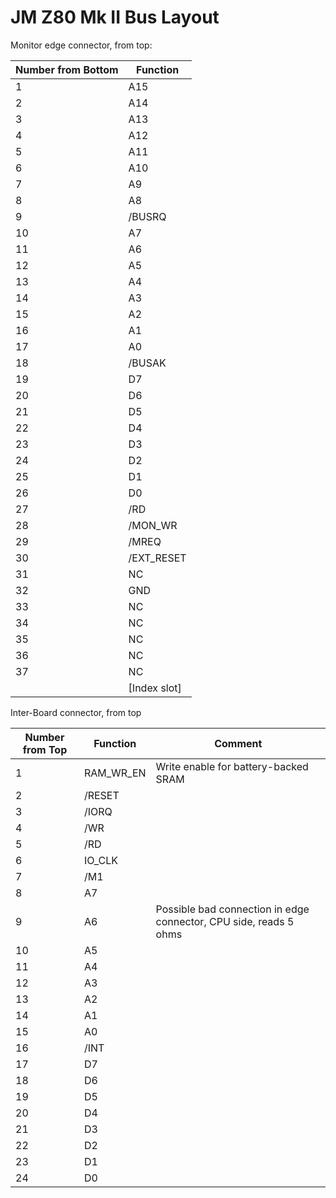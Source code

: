 # JM Z80 Mk II Bus Layout


Monitor edge connector, from top:

| Number from Bottom | Function |
| ------------------ | -------- |
|   1 | A15 |
|   2 | A14 |
|   3 | A13 |
|   4 | A12 |
|   5 | A11 |
|   6 | A10 |
|   7 | A9 |
|   8 | A8 |
|   9 | /BUSRQ |
|  10 | A7 |
|  11 | A6 |
|  12 | A5 |
|  13 | A4 |
|  14 | A3 |
|  15 | A2 |
|  16 | A1 |
|  17 | A0 |
|  18 | /BUSAK |
|  19 | D7 |
|  20 | D6 |
|  21 | D5 |
|  22 | D4 |
|  23 | D3 |
|  24 | D2 |
|  25 | D1 |
|  26 | D0 |
|  27 | /RD |
|  28 | /MON_WR |
|  29 | /MREQ |
|  30 | /EXT_RESET |
|  31 | NC |
|  32 | GND |
|  33 | NC |
|  34 | NC |
|  35 | NC |
|  36 | NC |
|  37 | NC |
|    | [Index slot] |

Inter-Board connector, from top

| Number from Top | Function | Comment |
| --------------- | -------- | ------- |
|  1 | RAM_WR_EN | Write enable for battery-backed SRAM |
|  2 | /RESET  |
|  3 | /IORQ   |
|  4 | /WR     |
|  5 | /RD     |
|  6 | IO_CLK  |
|  7 | /M1     |
|  8 | A7 |
|  9 | A6  | Possible bad connection in edge connector, CPU side, reads 5 ohms |
| 10 | A5 |
| 11 | A4 |
| 12 | A3 |
| 13 | A2 |
| 14 | A1 |
| 15 | A0 |
| 16 | /INT |
| 17 | D7 |
| 18 | D6 |
| 19 | D5 |
| 20 | D4 |
| 21 | D3 |
| 22 | D2 |
| 23 | D1 |
| 24 | D0 |

